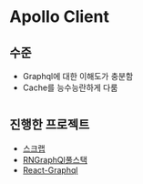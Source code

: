 # Apollo Client

## 수준
- Graphql에 대한 이해도가 충분함
- Cache를 능수능란하게 다룸

#

## 진행한 프로젝트
- [스크랩](../2019/스크랩.md)
- [RNGraphQl풀스택](../2020/RNGraphQl풀스택.md)
- [React-Graphql](../2020/react-graphql.md)